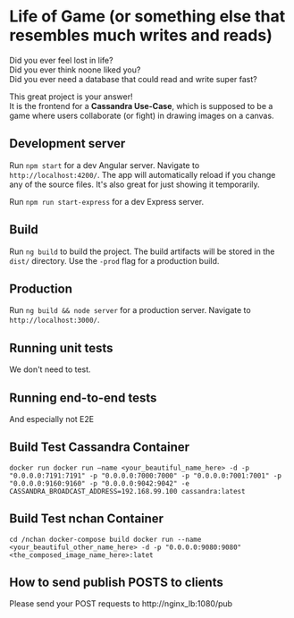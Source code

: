# Life of Game (or something else that resembles much writes and reads)

Did you ever feel lost in life?  
Did you ever think noone liked you?  
Did you ever need a database that could read and write super fast?  
  
This great project is your answer!  
It is the frontend for a **Cassandra Use-Case**, which is supposed to be a game where users collaborate (or fight) in drawing images on a canvas.


## Development server

Run `npm start` for a dev Angular server. Navigate to `http://localhost:4200/`. 
The app will automatically reload if you change any of the source files.
It's also great for just showing it temporarily.

Run `npm run start-express` for a dev Express server.

## Build

Run `ng build` to build the project. 
The build artifacts will be stored in the `dist/` directory. Use the `-prod` flag for a production build.

## Production

Run `ng build && node server` for a production server. Navigate to `http://localhost:3000/`.

## Running unit tests

We don't need to test.

## Running end-to-end tests

And especially not E2E

## Build Test Cassandra Container

`docker run docker run —name <your_beautiful_name_here> -d -p "0.0.0.0:7191:7191" -p "0.0.0.0:7000:7000" -p "0.0.0.0:7001:7001" -p "0.0.0.0:9160:9160" -p "0.0.0.0:9042:9042" -e CASSANDRA_BROADCAST_ADDRESS=192.168.99.100 cassandra:latest`

## Build Test nchan Container

`cd /nchan
docker-compose build
docker run --name <your_beautiful_other_name_here> -d -p "0.0.0.0:9080:9080" <the_composed_image_name_here>:latet`

## How to send publish POSTS to clients

Please send your POST requests to http://nginx_lb:1080/pub
